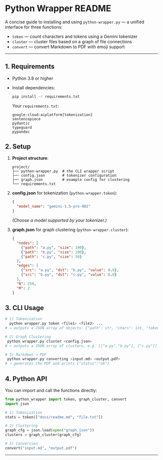 # Python Wrapper README

A concise guide to installing and using `python-wrapper.py` — a unified interface for three functions:

* `token` — count characters and tokens using a Gemini tokenizer
* `cluster` — cluster files based on a graph of file connections
* `convert` — convert Markdown to PDF with emoji support

---

## 1. Requirements

* Python 3.8 or higher
* Install dependencies:

  ```bash
  pip install -r requirements.txt
  ```

  Your `requirements.txt`:

  ```text
  google-cloud-aiplatform[tokenization]
  sentencepiece
  pydantic
  typeguard
  pypandoc
  ```

## 2. Setup

1. **Project structure**:

   ```
   project/
   ├── python-wrapper.py  # the CLI wrapper script
   ├── config.json        # tokenizer configuration
   ├── graph.json         # example config for clustering
   └── requirements.txt
   ```

2. **config.json** for tokenization (`python-wrapper.token`):

   ```json
   {
     "model_name": "gemini-1.5-pro-002"
   }
   ```

   *(Choose a model supported by your tokenizer.)*

3. **graph.json** for graph clustering (`python-wrapper.cluster`):

   ```json
   {
     "nodes": [
       {"path": "a.py", "size": 100},
       {"path": "b.py", "size": 200},
       {"path": "c.py", "size": 50}
     ],
     "edges": [
       {"src": "a.py", "dst": "b.py", "value": 0.9},
       {"src": "b.py", "dst": "c.py", "value": 0.8}
     ],
     "N": 250,
     "M": 2
   }
   ```

## 3. CLI Usage

```bash
# 1) Tokenization
  python wrapper.py token <file1> <file2> ...
# → outputs a JSON array of objects: {"path": str, "chars": int, "tokens": int}

# 2) Graph Clustering
 python wrapper.py cluster <config.json>
# → outputs a JSON array of clusters, e.g. [["a.py","b.py"], ["c.py"]]

# 3) Markdown → PDF
 python wrapper.py converting <input.md> <output.pdf>
# → generates the PDF and prints {"status":"ok"}
```

## 4. Python API

You can import and call the functions directly:

```python
from python_wrapper import token, graph_cluster, convert
import json

# 1) Tokenization
stats = token(["docs/readme.md", "file.txt"])

# 2) Clustering
graph_cfg = json.load(open("graph.json"))
clusters = graph_cluster(graph_cfg)

# 3) Conversion
convert("input.md", "output.pdf")
```

---
